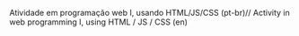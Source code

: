 Atividade em programação web I, usando HTML/JS/CSS (pt-br)//
Activity in web programming I, using HTML / JS / CSS (en)
